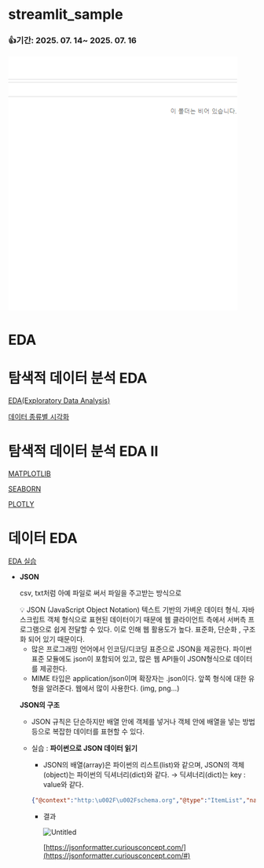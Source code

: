 # streamlit_sample

### 👍기간: 2025. 07. 14~ 2025. 07. 16
![](https://github.com/YeonjiKim0316/streamlit_sample/blob/main/%ED%99%94%EB%A9%B4%20%EC%BA%A1%EC%B2%98%202023-04-24%20164817.png)
# EDA

# 탐색적 데이터 분석 EDA

[EDA(Exploratory Data Analysis)](https://www.notion.so/EDA-Exploratory-Data-Analysis-e52fedafce0d4644ac74f8caf710a00b)

[데이터 종류별 시각화](https://www.notion.so/49d5b8fcb94140769bae29b1eda0b925)

# 탐색적 데이터 분석 EDA II

[MATPLOTLIB](https://www.notion.so/MATPLOTLIB-acbbcdb717674565abacf2830b4f887f)

[SEABORN](https://www.notion.so/SEABORN-04f30cd090ee49ae957f1064260d865c)

[PLOTLY](https://www.notion.so/PLOTLY-7b8e980ef3874e8e81fcf81578a66d8a)

# 데이터 EDA

[EDA 실습](https://www.notion.so/EDA-4683b15a452e43889d64fb658fd829f2)

- **JSON**
    
    csv, txt처럼 아예 파일로 써서 파일을 주고받는 방식으로 
    
    <aside>
    💡 JSON (JavaScript Object Notation) 
    텍스트 기반의 가벼운 데이터 형식. 자바스크립트 객체 형식으로 표현된 데이터이기 때문에 웹 클라이언트 측에서 서버측 프로그램으로 쉽게 전달할 수 있다. 이로 인해 웹 활용도가 높다. 표준화, 단순화 , 구조화 되어 있기 때문이다.
    
    </aside>
    
    - 많은 프로그래밍 언어에서 인코딩/디코딩 표준으로 JSON을 제공한다. 파이썬 표준 모듈에도 json이 포함되어 있고, 많은 웹 API들이 JSON형식으로 데이터를 제공한다.
    - MIME 타입은 application/json이며 확장자는 .json이다. 앞쪽 형식에 대한 유형을 알려준다. 웹에서 많이 사용한다. (img, png…)
    
    **JSON의 구조**
    
    - JSON 규칙은 단순하지만 배열 안에 객체를 넣거나 객체 안에 배열을 넣는 방법 등으로 복잡한 데이터를 표현할 수 있다.
    - 실습 : **파이썬으로 JSON 데이터 읽기**
        - JSON의 배열(array)은 파이썬의 리스트(list)와 같으며, JSON의 객체(object)는 파이썬의 딕셔너리(dict)와 같다. → 딕셔너리(dict)는 key : value와 같다.
        
        ```json
        {"@context":"http:\u002F\u002Fschema.org","@type":"ItemList","name":"Things to Do in Sydney","description":"Things to Do in Sydney, Australia: See Tripadvisor's 1,010,579 traveler reviews and photos of Sydney tourist attractions. Find what to do today, this weekend, or in October. We have reviews of the best places to see in Sydney. Visit top-rated & must-see attractions.","ItemListOrder":"http:\u002F\u002Fschema.org\u002FItemListOrderAscending","itemListElement":[{"@type":"ListItem","position":"1","name":"Sydney Opera House","url":"\u002FAttraction_Review-g255060-d257278-Reviews-Sydney_Opera_House-Sydney_New_South_Wales.html"},{"@type":"ListItem","position":"2","name":"Sydney Harbour Bridge","url":"\u002FAttraction_Review-g255060-d257355-Reviews-Sydney_Harbour_Bridge-Sydney_New_South_Wales.html"},{"@type":"ListItem","position":"3","name":"Royal Botanic Garden Sydney","url":"\u002FAttraction_Review-g255060-d257464-Reviews-Royal_Botanic_Garden_Sydney-Sydney_New_South_Wales.html"},{"@type":"ListItem","position":"4","name":"Street Art of Newtown","url":"\u002FAttraction_Review-g8572746-d13743289-Reviews-Street_Art_of_Newtown-Newtown_New_South_Wales.html"},{"@type":"ListItem","position":"5","name":"Drummoyne Oval","url":"\u002FAttraction_Review-g552094-d20154690-Reviews-Drummoyne_Oval-Drummoyne_New_South_Wales.html"},{"@type":"ListItem","position":"6","name":"Marrickville Organic Food and Farmers Markets","url":"\u002FAttraction_Review-g1754380-d3578628-Reviews-Marrickville_Organic_Food_and_Farmers_Markets-Marrickville_New_South_Wales.html"},{"@type":"ListItem","position":"7","name":"Sydney Harbour","url":"\u002FAttraction_Review-g255060-d257842-Reviews-Sydney_Harbour-Sydney_New_South_Wales.html"},{"@type":"ListItem","position":"8","name":"Sauce Brewing Co","url":"\u002FAttraction_Review-g1754380-d12946899-Reviews-Sauce_Brewing_Co-Marrickville_New_South_Wales.html"},{"@type":"ListItem","position":"9","name":"Cockatoo Island","url":"\u002FAttraction_Review-g3668744-d258200-Reviews-Cockatoo_Island-Cockatoo_Island_New_South_Wales.html"},{"@type":"ListItem","position":"10","name":"Birkenhead Point Brand Outlet","url":"\u002FAttraction_Review-g552094-d5485095-Reviews-Birkenhead_Point_Brand_Outlet-Drummoyne_New_South_Wales.html"},{"@type":"ListItem","position":"11","name":"Batch Brewing Co.","url":"\u002FAttraction_Review-g1754380-d7280516-Reviews-Batch_Brewing_Co-Marrickville_New_South_Wales.html"},{"@type":"ListItem","position":"12","name":"Vaucluse House","url":"\u002FAttraction_Review-g13073792-d256728-Reviews-Vaucluse_House-Vaucluse_Woollahra_New_South_Wales.html"},{"@type":"ListItem","position":"13","name":"Elkington Park","url":"\u002FAttraction_Review-g552083-d6487601-Reviews-Elkington_Park-Balmain_New_South_Wales.html"},{"@type":"ListItem","position":"14","name":"South Head Heritage Trail","url":"\u002FAttraction_Review-g552124-d10779778-Reviews-South_Head_Heritage_Trail-Watsons_Bay_Woollahra_New_South_Wales.html"},{"@type":"ListItem","position":"15","name":"Manly Beach","url":"\u002FAttraction_Review-g255060-d257487-Reviews-Manly_Beach-Sydney_New_South_Wales.html"},{"@type":"ListItem","position":"16","name":"Enmore Theatre","url":"\u002FAttraction_Review-g1754380-d7198324-Reviews-Enmore_Theatre-Marrickville_New_South_Wales.html"},{"@type":"ListItem","position":"17","name":"The Bay Run","url":"\u002FAttraction_Review-g552115-d12839844-Reviews-The_Bay_Run-Rozelle_New_South_Wales.html"},{"@type":"ListItem","position":"18","name":"Drummoyne Swimming Centre","url":"\u002FAttraction_Review-g552094-d19857941-Reviews-Drummoyne_Swimming_Centre-Drummoyne_New_South_Wales.html"},{"@type":"ListItem","position":"19","name":"Nielsen Park","url":"\u002FAttraction_Review-g13073792-d258203-Reviews-Nielsen_Park-Vaucluse_Woollahra_New_South_Wales.html"},{"@type":"ListItem","position":"20","name":"Murray Rose Pool","url":"\u002FAttraction_Review-g552126-d556258-Reviews-Murray_Rose_Pool-Woollahra_New_South_Wales.html"},{"@type":"ListItem","position":"21","name":"Darling Harbour","url":"\u002FAttraction_Review-g255060-d257275-Reviews-Darling_Harbour-Sydney_New_South_Wales.html"},{"@type":"ListItem","position":"22","name":"Sydney Ferries","url":"\u002FAttraction_Review-g255060-d1067915-Reviews-Sydney_Ferries-Sydney_New_South_Wales.html"},{"@type":"ListItem","position":"23","name":"Stockade Brew Co Barrel Room","url":"\u002FAttraction_Review-g1754380-d14882303-Reviews-Stockade_Brew_Co_Barrel_Room-Marrickville_New_South_Wales.html"},{"@type":"ListItem","position":"24","name":"Hornby Lighthouse","url":"\u002FAttraction_Review-g552124-d12659944-Reviews-Hornby_Lighthouse-Watsons_Bay_Woollahra_New_South_Wales.html"},{"@type":"ListItem","position":"25","name":"I Have a Dream Mural","url":"\u002FAttraction_Review-g8572746-d8468607-Reviews-I_Have_a_Dream_Mural-Newtown_New_South_Wales.html"},{"@type":"ListItem","position":"26","name":"Birchgrove Park","url":"\u002FAttraction_Review-g552083-d13342979-Reviews-Birchgrove_Park-Balmain_New_South_Wales.html"},{"@type":"ListItem","position":"27","name":"Camperdown Cemetery","url":"\u002FAttraction_Review-g8572746-d8489527-Reviews-Camperdown_Cemetery-Newtown_New_South_Wales.html"},{"@type":"ListItem","position":"28","name":"Sydney Bus Museum","url":"\u002FAttraction_Review-g815420-d12056089-Reviews-Sydney_Bus_Museum-Leichhardt_New_South_Wales.html"},{"@type":"ListItem","position":"29","name":"Tom Uren Walking Trail","url":"\u002FAttraction_Review-g552083-d10663808-Reviews-Tom_Uren_Walking_Trail-Balmain_New_South_Wales.html"},{"@type":"ListItem","position":"30","name":"Chinese Garden of Friendship","url":"\u002FAttraction_Review-g255060-d259700-Reviews-Chinese_Garden_of_Friendship-Sydney_New_South_Wales.html"}]}
        ```
        
        - 결과
            
            ![Untitled](EDA%2027a4040b445a4a14a3ae366992909451/Untitled.png)
            
            [https://jsonformatter.curiousconcept.com/](https://jsonformatter.curiousconcept.com/#)

